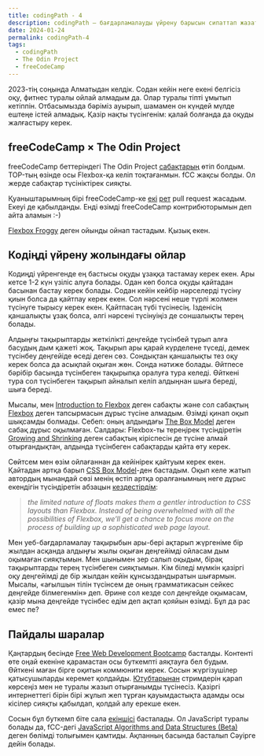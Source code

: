 ```yaml
---
title: codingPath - 4
description: codingPath – бағдарламалауды үйрену барысын сипаттап жазатын постарды біріктіретін тег. Бағдарламалауды өздігінен үйреніп жүрген адамдарға пайдалы болуы мүмкін.
date: 2024-01-24
permalink: codingPath-4
tags:
  - codingPath
  - The Odin Project
  - freeCodeCamp
---
```


2023-тің соңында Алматыдан келдік. Содан кейін неге екені белгісіз оқу, фитнес туралы ойлай алмадым да. Олар туралы тіпті ұмытып кетіппін. Отбасымызда бәріміз ауырып, шамамен он күндей мүлде ештеңе істей алмадық. Қазір нақты түсінгенім: қалай болғанда да оқуды жалғастыру керек.

## freeCodeCamp × The Odin Project

freeCodeCamp беттеріндегі The Odin Project [сабақтарың](https://www.freecodecamp.org/learn/the-odin-project/) өтіп болдым. TOP-тың өзінде осы Flexbox-қа келіп тоқтағанмын. fCC жақсы болды. Ол жерде сабақтар түсініктірек сияқты.

Қуаныштарымның бірі freeCodeCamp-ке [екі](https://github.com/freeCodeCamp/freeCodeCamp/pull/53078) [рет](https://github.com/freeCodeCamp/freeCodeCamp/pull/53100) pull request жасадым. Екеуі де қабылданды. Енді өзімді freeCodeCamp контрибюторымын деп айта аламын :-)

[Flexbox Froggy](https://flexboxfroggy.com) деген ойынды ойнап тастадым. Қызық екен.

## Кодіңді үйрену жолындағы ойлар

Кодиңді үйренгенде ең бастысы оқуды ұзаққа тастамау керек екен. Ары кетсе 1-2 күн үзіліс алуға болады. Одан көп болса оқуды қайтадан басынан бастау керек болады. Содан кейін кейбір нәрселерді түсіну қиын болса да қайтпау керек екен. Сол нәрсені неше түрлі жолмен түсінуге тырысу керек екен. Қайтпасаң түбі түсінесің. Ізденісің қаншалықты ұзақ болса, әлгі нәрсені түсінуіңіз де соншалықты терең болады.

Алдыңғы тақырыптарды жеткілікті деңгейде түсінбей тұрып алға басудың дым қажеті жоқ. Тақырып ары қарай күрделене түседі, демек түсінбеу деңгейіде өседі деген сөз. Сондықтан қаншалықты тез оқу керек болса да асықпай оқыған жөн. Сонда нәтиже болады. Әйтпесе бәрібір басында түсінбеген тақырыпқа оралуға тура келеді. Өйткені тура сол түсінбеген тақырып айналып келіп алдыңнан шыға береді, шыға береді.

Мысалы, мен [Introduction to Flexbox](https://www.theodinproject.com/lessons/foundations-introduction-to-flexbox) деген сабақты және сол сабақтың [Flexbox](https://internetingishard.netlify.app/html-and-css/flexbox/index.html) деген тапсырмасын дұрыс түсіне алмадым. Өзімді қинап оқып шықсамды болмады. Себеп: оның алдындағы [The Box Model](https://www.theodinproject.com/lessons/foundations-the-box-model) деген сабақ дұрыс оқылмаған. Салдары: Flexbox-ты тереңірек түсіндіретін [Growing and Shrinking](https://www.theodinproject.com/lessons/foundations-growing-and-shrinking) деген сабақтың кіріспесін де түсіне алмай отырғандықтан, алдында түсінбеген сабақтарды қайта өту керек.

Сөйтсем мен өзім ойлағаннан да кейінірек қайтуым керек екен. Қайтадан артқа барып [CSS Box Model](https://internetingishard.netlify.app/html-and-css/css-box-model/)-ден бастадым. Оқып келе жатып автордың мынандай сөзі менің өстіп артқа оралғанымның неге дұрыс екендігін түсіндіретін абзацын [кездестірдім](https://internetingishard.netlify.app/html-and-css/floats/):

> _the limited nature of floats makes them a gentler introduction to CSS layouts than Flexbox. Instead of being overwhelmed with all the possibilities of Flexbox, we’ll get a chance to focus more on the process of building up a sophisticated web page layout._

Мен уеб-бағдарламалау тақырыбын ары-бері ақтарып жүргеніме бір жылдан асқанда алдыңғы жылы оқыған деңгейімді ойласам дым оқымаған сияқтымын. Мен шынымен зер салып оқыдым, бірақ тақырыптарды терең түсінбеген сияқтымын. Кім біледі мүмкін қазіргі оқу деңгейімді де бір жылдан кейін құнсыздандыратын шығармын. Мысалы, «ағылшын тілін түсінсем де оның грамматикасын сейкес деңгейде білмегенмін» деп. Әрине сол кезде сол деңгейде оқымасам, қазір мына деңгейде түсінбес едім деп ақтап қояйын өзімді. Бұл да рас емес пе?

## Пайдалы шаралар

Қаңтардың бесінде [Free Web Development Bootcamp](https://badwebsite.club/webdev-bootcamp-jan-2024.html) басталды. Контенті өте оңай екеніне қарамастан осы буткемпті аяқтауға бел будым. Өйткені маған бірге оқитын коммюнити керек. Сосын жүргізушілер қатысушыларды керемет қолдайды. [Ютубтарынан](https://www.youtube.com/@badwebsiteclub) стримдерін қарап көрсеңіз мен не туралы жазып отырғанымды түсінесіз. Қазіргі интернеттегі бірін бірі жұлып жеп тұрған қауымдастықта адамды осы кісілер сияқты қабылдап, қолдай алу ерекше екен.

Сосын бұл буткемп біте сала [екіншісі](https://badwebsite.club/js-bootcamp-feb-2024.html) басталады. Ол JavaScript туралы болады да, fCC-дегі [JavaScript Algorithms and Data Structures (Beta)](https://www.freecodecamp.org/learn/javascript-algorithms-and-data-structures-v8/) деген бөлімді толығымен қамтиды. Ақпанның басында басталып Сәуірге дейін болады.

